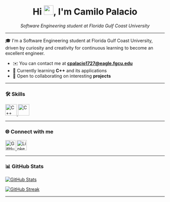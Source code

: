 <h1 align="center">Hi <img src="https://user-images.githubusercontent.com/18350557/176309783-0785949b-9127-417c-8b55-ab5a4333674e.gif" width="30" />, I'm Camilo Palacio</h1>

<p align="center">
  <em>Software Engineering student at Florida Gulf Coast University</em>  
</p>

---

🎓 I'm a Software Engineering student at Florida Gulf Coast University, driven by curiosity and creativity for continuous learning to become an excellent engineer.

- ✉️ You can contact me at **[cpalacio1727@eagle.fgcu.edu](mailto:cpalacio1727@eagle.fgcu.edu)**
- 🧠 Currently learning **C++** and its applications  
- 🤝 Open to collaborating on interesting **projects**

---

### 🛠️ Skills

<p align="left">
  <a href="https://docs.microsoft.com/en-us/cpp/?view=msvc-170" target="_blank" rel="noreferrer">
    <img src="https://raw.githubusercontent.com/danielcranney/readme-generator/main/public/icons/skills/cplusplus-colored.svg" width="36" title="C++" />
  </a>
  <a href="https://docs.microsoft.com/en-us/cpp/?view=msvc-170" target="_blank" rel="noreferrer">
    <img src="https://raw.githubusercontent.com/danielcranney/readme-generator/main/public/icons/skills/c-colored.svg" width="36" title="C" />
  </a>
</p>

---

### 🌐 Connect with me

<p align="left">
  <a href="https://www.github.com/camiloprr" target="_blank" rel="noreferrer">
    <picture>
      <source media="(prefers-color-scheme: dark)" srcset="https://raw.githubusercontent.com/danielcranney/readme-generator/main/public/icons/socials/github-dark.svg" />
      <source media="(prefers-color-scheme: light)" srcset="https://raw.githubusercontent.com/danielcranney/readme-generator/main/public/icons/socials/github.svg" />
      <img src="https://raw.githubusercontent.com/danielcranney/readme-generator/main/public/icons/socials/github.svg" width="32" alt="GitHub" />
    </picture>
  </a>
  <a href="https://www.linkedin.com/in/camilo-palacio-249266275" target="_blank" rel="noreferrer">
    <picture>
      <source media="(prefers-color-scheme: dark)" srcset="https://raw.githubusercontent.com/danielcranney/readme-generator/main/public/icons/socials/linkedin-dark.svg" />
      <source media="(prefers-color-scheme: light)" srcset="https://raw.githubusercontent.com/danielcranney/readme-generator/main/public/icons/socials/linkedin.svg" />
      <img src="https://raw.githubusercontent.com/danielcranney/readme-generator/main/public/icons/socials/linkedin.svg" width="32" alt="LinkedIn" />
    </picture>
  </a>
</p>

---

### 📊 GitHub Stats

<p align="left">
  <a href="http://www.github.com/camiloprr">
    <img src="https://github-readme-stats.vercel.app/api?username=camiloprr&show_icons=true&hide=prs,issues,stars,contribs&hide_title=true&hide_border=true&bg_color=1c1917&text_color=ffffff&icon_color=22c55e" alt="GitHub Stats" />
  </a>
</p>

<p align="left">
  <a href="http://www.github.com/camiloprr">
    <img src="https://github-readme-streak-stats.herokuapp.com/?user=camiloprr&stroke=ffffff&background=1c1917&ring=3382ed&fire=3382ed&currStreakNum=ffffff&currStreakLabel=3382ed&sideNums=ffffff&sideLabels=ffffff&dates=ffffff&hide_border=true" alt="GitHub Streak" />
  </a>
</p>

---
